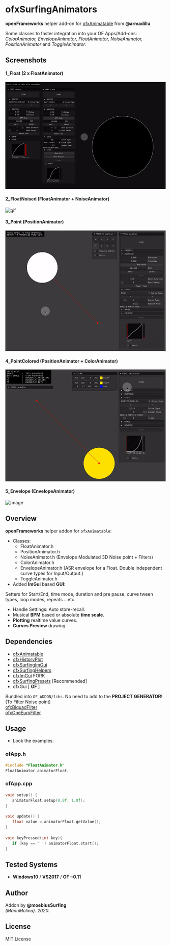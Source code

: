 # ofxSurfingAnimators

**openFrameworks** helper add-on for [ofxAnimatable](https://github.com/armadillu/ofxAnimatable) from **@armadillu**  
 
Some classes to faster integration into your OF Apps/Add-ons:  
*ColorAnimator, EnvelopeAnimator, FloatAnimator, NoiseAnimator, PositionAnimator* and *ToggleAnimator*.

## Screenshots

#### 1_Float (2 x FloatAnimator)
![gif](/docs/readme_images/1_example_Float.gif?raw=true "gif")  

#### 2_FloatNoised (FloatAnimator + NoiseAnimator)
![gif](/docs/readme_images/2_FloatNoised.gif?raw=true "gif")  

#### 3_Point (PositionAnimator)
![image](/docs/readme_images/3_Point.gif?raw=true "gif")

#### 4_PointColored (PositionAnimator + ColorAnimator)
![image](/docs/readme_images/4_PointColored.gif?raw=true "gif")

#### 5_Envelope (EnvelopeAnimator)
![image](/docs/readme_images/5_Envelope.gif?raw=true "gif")
 	
## Overview
**openFrameworks** helper addon for ```ofxAnimatable```:
* Classes:
   * FloatAnimator.h
   * PositionAnimator.h
   * NoiseAnimator.h (Envelope Modulated 3D Noise point + Filters)
   * ColorAnimator.h
   * EnvelopeAnimator.h (ASR envelope for a Float. Double independent curve types for Input/Output.)
   * ToggleAnimator.h
* Added **ImGui** based **GUI**:  

Setters for Start/End, time mode, duration and pre pause, curve tween types, loop modes, repeats ...etc. 
* Handle Settings: Auto store-recall.
* Musical **BPM** based or absolute **time scale**.
* **Plotting** realtime value curves.
* **Curves Preview** drawing.

## Dependencies
* [ofxAnimatable](https://github.com/armadillu/ofxAnimatable)  
* [ofxHistoryPlot](https://github.com/moebiussurfing/ofxHistoryPlot)  
* [ofxSurfingImGui](https://github.com/moebiussurfing/ofxSurfingImGui)  
* [ofxSurfingHelpers](https://github.com/moebiussurfing/ofxSurfingHelpers)  
* [ofxImGui](https://github.com/Daandelange/ofxImGui/) FORK
* [ofxSurfingPresets](https://github.com/moebiussurfing/ofxSurfingPresets) [Recommended]  
* ofxGui [ **OF** ]

Bundled into ```OF_ADDON/libs```. No need to add to the **PROJECT GENERATOR**!    
(To Filter Noise point)  
[ofxBiquadFilter](https://github.com/dzlonline/ofxBiquadFilter)  
[ofxOneEuroFilter](https://github.com/i-n-g-o/ofxOneEuroFilter)

## Usage
- Look the examples.

### ofApp.h
```.c++
#include "FloatAnimator.h"
FloatAnimator animatorFloat;
```

### ofApp.cpp
```.c++
void setup() {
   animatorFloat.setup(0.0f, 1.0f);
}

void update() {
   float value = animatorFloat.getValue();
}

void keyPressed(int key){
   if (key == ' ') animatorFloat.start();
}
```

## Tested Systems
- **Windows10** / **VS2017** / **OF ~0.11**

## Author
Addon by **@moebiusSurfing**  
*(ManuMolina). 2020.*

## License
MIT License
